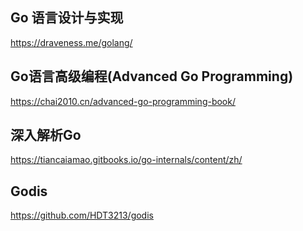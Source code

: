 ## Go 语言设计与实现

<https://draveness.me/golang/>

## Go语言高级编程(Advanced Go Programming)

<https://chai2010.cn/advanced-go-programming-book/>

## 深入解析Go

<https://tiancaiamao.gitbooks.io/go-internals/content/zh/>

## Godis

<https://github.com/HDT3213/godis>
